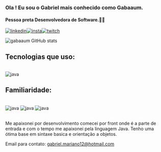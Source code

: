 ### Ola ! Eu sou o Gabriel mais conhecido como Gabaaum.
#### Pessoa preta Desenvolvedora de Software.✋🏿 

[![linkedin](https://img.shields.io/badge/LinkedIn-0077B5?style=for-the-badge&logo=linkedin&logoColor=white)](https://www.linkedin.com/in/gabriel-mariano-8408a3145/)[![insta](https://img.shields.io/badge/Instagram-E4405F?style=for-the-badge&logo=instagram&logoColor=white)](https://www.instagram.com/gabaaum/)[![twitch](https://img.shields.io/badge/Twitch-9146FF?style=for-the-badge&logo=twitch&logoColor=white)](https://www.twitch.com/gabaaum/)

![gabaaum GitHub stats](https://github-readme-stats.vercel.app/api?username=gabaaum&show_icons=true&theme=dark)

## Tecnologias que uso:

<div style= "display: inline_block"><br/>
  <img align="center" alt= "java" src= "https://img.shields.io/badge/Java-ED8B00?style=for-the-badge&logo=java&logoColor=white"/>
     
     
     
</div>

## Familiaridade:

<div style= "display: inline_block"><br/>
  <img align="center" alt= "java" src= "https://img.shields.io/badge/Python-14354C?style=for-the-badge&logo=python&logoColor=white"/>
  <img align="center" alt= "java" src= "https://img.shields.io/badge/HTML-239120?style=for-the-badge&logo=html5&logoColor=white"/>
  <img align="center" alt= "java" src= "https://img.shields.io/badge/CSS-239120?&style=for-the-badge&logo=css3&logoColor=white"/>
     
     
     
</div> <br/>

Me apaixonei por desenvolvimento comecei por front onde é a parte de entrada e com o tempo me apaixonei pela linguagem Java. Tenho uma ótima base
em sintaxe basica e orientação a objetos.

Email para contato: gabriel.mariano12@hotmail.com

